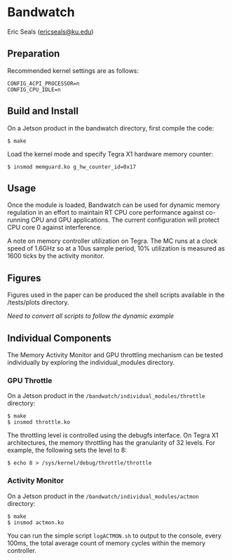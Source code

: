 # Bandwatch 

Eric Seals (ericseals@ku.edu)

## Preparation

Recommended kernel settings are as follows:

	CONFIG_ACPI_PROCESSOR=n
	CONFIG_CPU_IDLE=n

## Build and Install

On a Jetson product in the bandwatch directory, first compile the code:
```shell
$ make
```
Load the kernel mode and specify Tegra X1 hardware memory counter:
```shell
$ insmod memguard.ko g_hw_counter_id=0x17
```

## Usage

Once the module is loaded, Bandwatch can be used for dynamic memory regulation in an effort to maintain RT CPU core performance against co-running CPU and GPU applications. The current configuration will protect CPU core 0 against interference.

A note on memory controller utilization on Tegra. The MC runs at a clock speed of 1.6GHz so at a 10us sample period, 10% utilization is measured as 1600 ticks by the activity monitor.

## Figures

Figures used in the paper can be produced the shell scripts available in the /tests/plots directory. 

*Need to convert all scripts to follow the dynamic example*

## Individual Components

The Memory Activity Monitor and GPU throttling mechanism can be tested individually by exploring the individual_modules directory.

### GPU Throttle

On a Jetson product in the `/bandwatch/individual_modules/throttle` directory:

```shell
$ make
$ insmod throttle.ko
```
The throttling level is controlled using the debugfs interface. On Tegra X1 architectures, the memory throttling has the granularity of 32 levels. For example, the following sets the level to 8: 
```shell
$ echo 8 > /sys/kernel/debug/throttle/throttle
```

### Activity Monitor
On a Jetson product in the `/bandwatch/individual_modules/actmon` directory:

```shell
$ make
$ insmod actmon.ko
```
You can run the simple script `logACTMON.sh` to output to the console, every 100ms, the total average count of memory cycles within the memory controller. 